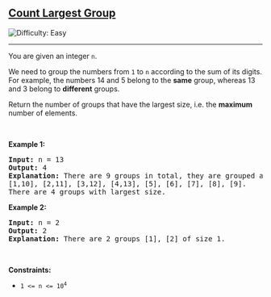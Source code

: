 <h2><a href="https://leetcode.com/problems/count-largest-group">Count Largest Group</a></h2> <img src='https://img.shields.io/badge/Difficulty-Easy-brightgreen' alt='Difficulty: Easy' /><hr><p>You are given an integer <code>n</code>.</p>

<p>We need to group the numbers from <code>1</code> to <code>n</code> according to the sum of its digits. For example, the numbers 14 and 5 belong to the <strong>same</strong> group, whereas 13 and 3 belong to <strong>different</strong> groups.</p>

<p>Return the number of groups that have the largest size, i.e. the <strong>maximum</strong> number of elements.</p>

<p>&nbsp;</p>
<p><strong class="example">Example 1:</strong></p>

<pre>
<strong>Input:</strong> n = 13
<strong>Output:</strong> 4
<strong>Explanation:</strong> There are 9 groups in total, they are grouped according sum of its digits of numbers from 1 to 13:
[1,10], [2,11], [3,12], [4,13], [5], [6], [7], [8], [9].
There are 4 groups with largest size.
</pre>

<p><strong class="example">Example 2:</strong></p>

<pre>
<strong>Input:</strong> n = 2
<strong>Output:</strong> 2
<strong>Explanation:</strong> There are 2 groups [1], [2] of size 1.
</pre>

<p>&nbsp;</p>
<p><strong>Constraints:</strong></p>

<ul>
	<li><code>1 &lt;= n &lt;= 10<sup>4</sup></code></li>
</ul>
